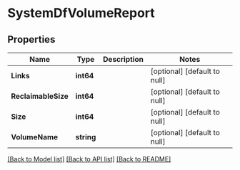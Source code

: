 # SystemDfVolumeReport

## Properties
Name | Type | Description | Notes
------------ | ------------- | ------------- | -------------
**Links** | **int64** |  | [optional] [default to null]
**ReclaimableSize** | **int64** |  | [optional] [default to null]
**Size** | **int64** |  | [optional] [default to null]
**VolumeName** | **string** |  | [optional] [default to null]

[[Back to Model list]](../README.md#documentation-for-models) [[Back to API list]](../README.md#documentation-for-api-endpoints) [[Back to README]](../README.md)


